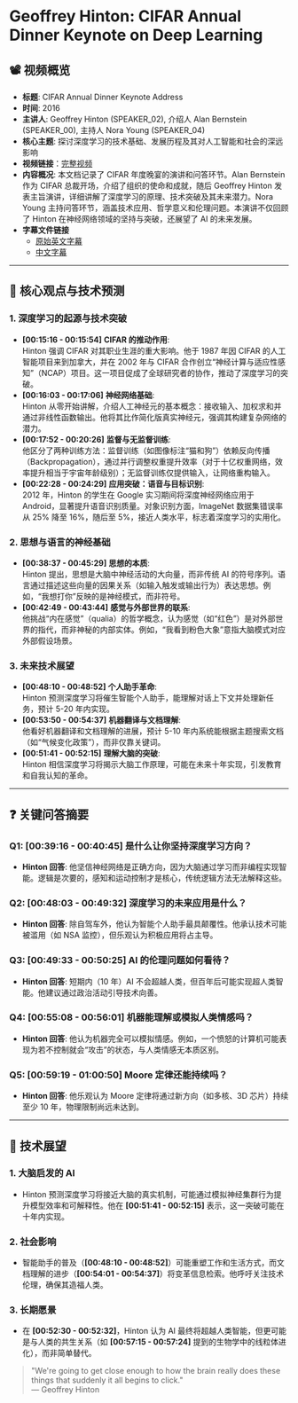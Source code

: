 # Geoffrey Hinton: CIFAR Annual Dinner Keynote on Deep Learning

## 📽️ 视频概览
- **标题**: CIFAR Annual Dinner Keynote Address
- **时间**: 2016
- **主讲人**: Geoffrey Hinton (SPEAKER_02), 介绍人 Alan Bernstein (SPEAKER_00), 主持人 Nora Young (SPEAKER_04)
- **核心主题**: 探讨深度学习的技术基础、发展历程及其对人工智能和社会的深远影响
- **视频链接**：[完整视频](https://www.youtube.com/watch?v=fDR1I2Shw_E)
- **内容概况**: 本文档记录了 CIFAR 年度晚宴的演讲和问答环节。Alan Bernstein 作为 CIFAR 总裁开场，介绍了组织的使命和成就，随后 Geoffrey Hinton 发表主旨演讲，详细讲解了深度学习的原理、技术突破及其未来潜力。Nora Young 主持问答环节，涵盖技术应用、哲学意义和伦理问题。本演讲不仅回顾了 Hinton 在神经网络领域的坚持与突破，还展望了 AI 的未来发展。
- **字幕文件链接**
  - [原始英文字幕](../srt/2016Prof_Geoffrey_Hinton_Artificial_Intelligence_Turning_our_understanding_of_the_mind_right_side_up.txt)
  - [中文字幕](../srt/2016Prof_Geoffrey_Hinton_Artificial_Intelligence_Turning_our_understanding_of_the_mind_right_side_up-中文.txt)
---

## 🎯 核心观点与技术预测

### 1. **深度学习的起源与技术突破**
- **[00:15:16 - 00:15:54]** **CIFAR 的推动作用**:  
  Hinton 强调 CIFAR 对其职业生涯的重大影响。他于 1987 年因 CIFAR 的人工智能项目来到加拿大，并在 2002 年与 CIFAR 合作创立“神经计算与适应性感知”（NCAP）项目。这一项目促成了全球研究者的协作，推动了深度学习的突破。
- **[00:16:03 - 00:17:06]** **神经网络基础**:  
  Hinton 从零开始讲解，介绍人工神经元的基本概念：接收输入、加权求和并通过非线性函数输出。他将其比作简化版真实神经元，强调其构建复杂网络的潜力。
- **[00:17:52 - 00:20:26]** **监督与无监督训练**:  
  他区分了两种训练方法：监督训练（如图像标注“猫和狗”）依赖反向传播（Backpropagation），通过并行调整权重提升效率（对于十亿权重网络，效率提升相当于宇宙年龄级别）；无监督训练仅提供输入，让网络重构输入。
- **[00:22:28 - 00:24:29]** **应用突破：语音与目标识别**:  
  2012 年，Hinton 的学生在 Google 实习期间将深度神经网络应用于 Android，显著提升语音识别质量。对象识别方面，ImageNet 数据集错误率从 25% 降至 16%，随后至 5%，接近人类水平，标志着深度学习的实用化。

### 2. **思想与语言的神经基础**
- **[00:38:37 - 00:45:29]** **思想的本质**:  
  Hinton 提出，思想是大脑中神经活动的大向量，而非传统 AI 的符号序列。语言通过描述这些向量的因果关系（如输入触发或输出行为）表达思想。例如，“我想打你”反映的是神经模式，而非符号。
- **[00:42:49 - 00:43:44]** **感觉与外部世界的联系**:  
  他挑战“内在感觉”（qualia）的哲学概念，认为感觉（如“红色”）是对外部世界的指代，而非神秘的内部实体。例如，“我看到粉色大象”意指大脑模式对应外部假设场景。

### 3. **未来技术展望**
- **[00:48:10 - 00:48:52]** **个人助手革命**:  
  Hinton 预测深度学习将催生智能个人助手，能理解对话上下文并处理新任务，预计 5-20 年内实现。
- **[00:53:50 - 00:54:37]** **机器翻译与文档理解**:  
  他看好机器翻译和文档理解的进展，预计 5-10 年内系统能根据主题搜索文档（如“气候变化政策”），而非仅靠关键词。
- **[00:51:41 - 00:52:15]** **理解大脑的突破**:  
  Hinton 相信深度学习将揭示大脑工作原理，可能在未来十年实现，引发教育和自我认知的革命。

---

## ❓ 关键问答摘要

### Q1: **[00:39:16 - 00:40:45]** 是什么让你坚持深度学习方向？
- **Hinton 回答**: 他坚信神经网络是正确方向，因为大脑通过学习而非编程实现智能。逻辑是次要的，感知和运动控制才是核心，传统逻辑方法无法解释这些。

### Q2: **[00:48:03 - 00:49:32]** 深度学习的未来应用是什么？
- **Hinton 回答**: 除自驾车外，他认为智能个人助手最具颠覆性。他承认技术可能被滥用（如 NSA 监控），但乐观认为积极应用将占主导。

### Q3: **[00:49:33 - 00:50:25]** AI 的伦理问题如何看待？
- **Hinton 回答**: 短期内（10 年）AI 不会超越人类，但百年后可能实现超人类智能。他建议通过政治活动引导技术向善。

### Q4: **[00:55:08 - 00:56:01]** 机器能理解或模拟人类情感吗？
- **Hinton 回答**: 他认为机器完全可以模拟情感。例如，一个愤怒的计算机可能表现为若不控制就会“攻击”的状态，与人类情感无本质区别。

### Q5: **[00:59:19 - 01:00:50]** Moore 定律还能持续吗？
- **Hinton 回答**: 他乐观认为 Moore 定律将通过新方向（如多核、3D 芯片）持续至少 10 年，物理限制尚远未达到。

---

## 🔮 技术展望

### 1. **大脑启发的 AI**
- Hinton 预测深度学习将接近大脑的真实机制，可能通过模拟神经集群行为提升模型效率和可解释性。他在 **[00:51:41 - 00:52:15]** 表示，这一突破可能在十年内实现。

### 2. **社会影响**
- 智能助手的普及（**[00:48:10 - 00:48:52]**）可能重塑工作和生活方式，而文档理解的进步（**[00:54:01 - 00:54:37]**）将变革信息检索。他呼吁关注技术伦理，确保其造福人类。

### 3. **长期愿景**
- 在 **[00:52:30 - 00:52:32]**，Hinton 认为 AI 最终将超越人类智能，但更可能是与人类的共生关系（如 **[00:57:15 - 00:57:24]** 提到的生物学中的线粒体进化），而非简单替代。

> "We're going to get close enough to how the brain really does these things that suddenly it all begins to click."  
> — Geoffrey Hinton
